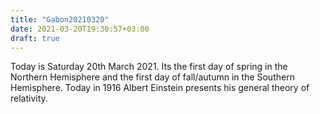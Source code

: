 ```yaml
---
title: "Gabon20210320"
date: 2021-03-20T19:30:57+03:00
draft: true
---
```

Today is Saturday 20th March 2021. Its the first day of spring in the Northern Hemisphere 
and the first day of fall/autumn in the Southern Hemisphere. Today in 1916 Albert Einstein 
presents his general theory of relativity.

